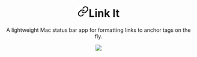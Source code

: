 <h1 align="center"><img src="/assets/icon.png" height="30">Link It</h1>
<p align="center">A lightweight Mac status bar app for formatting links to anchor tags on the fly.</p>

<p align="center">
    <img src="assets/demo.gif">
</p>
